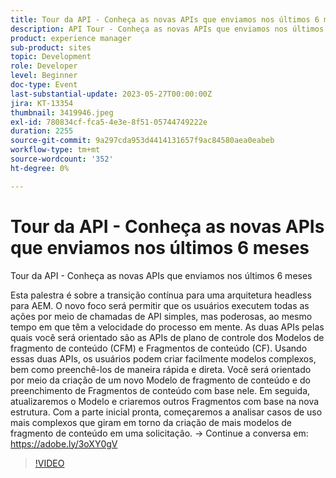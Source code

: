 ```yaml
---
title: Tour da API - Conheça as novas APIs que enviamos nos últimos 6 meses
description: API Tour - Conheça as novas APIs que enviamos nos últimos 6 mesesEsta apresentação é sobre a transição contínua para uma arquitetura headless para AEM. O novo foco será permitir que os usuários executem todas as ações por meio de chamadas de API simples, mas poderosas, ao mesmo tempo em que têm a velocidade do processo em mente. As duas APIs pelas quais você será orientado são as APIs de plano de controle dos Modelos de fragmento de conteúdo (CFM) e Fragmentos de conteúdo (CF). Usando essas duas APIs, os usuários podem criar facilmente modelos complexos, bem como preenchê-los de maneira rápida e direta. Você será orientado por meio da criação de um novo Modelo de fragmento de conteúdo e do preenchimento de Fragmentos de conteúdo com base nele. Em seguida, atualizaremos o Modelo e criaremos outros Fragmentos com base na nova estrutura. Com a parte inicial pronta, começaremos a analisar casos de uso mais complexos que giram em torno da criação de mais modelos de fragmento de conteúdo em uma solicitação.
product: experience manager
sub-product: sites
topic: Development
role: Developer
level: Beginner
doc-type: Event
last-substantial-update: 2023-05-27T00:00:00Z
jira: KT-13354
thumbnail: 3419946.jpeg
exl-id: 780834cf-fca5-4e3e-8f51-05744749222e
duration: 2255
source-git-commit: 9a297cda953d4414131657f9ac84580aea0eabeb
workflow-type: tm+mt
source-wordcount: '352'
ht-degree: 0%

---
```


# Tour da API - Conheça as novas APIs que enviamos nos últimos 6 meses

Tour da API - Conheça as novas APIs que enviamos nos últimos 6 meses

Esta palestra é sobre a transição contínua para uma arquitetura headless para AEM. O novo foco será permitir que os usuários executem todas as ações por meio de chamadas de API simples, mas poderosas, ao mesmo tempo em que têm a velocidade do processo em mente. As duas APIs pelas quais você será orientado são as APIs de plano de controle dos Modelos de fragmento de conteúdo (CFM) e Fragmentos de conteúdo (CF). Usando essas duas APIs, os usuários podem criar facilmente modelos complexos, bem como preenchê-los de maneira rápida e direta. Você será orientado por meio da criação de um novo Modelo de fragmento de conteúdo e do preenchimento de Fragmentos de conteúdo com base nele. Em seguida, atualizaremos o Modelo e criaremos outros Fragmentos com base na nova estrutura. Com a parte inicial pronta, começaremos a analisar casos de uso mais complexos que giram em torno da criação de mais modelos de fragmento de conteúdo em uma solicitação. → Continue a conversa em: https://adobe.ly/3oXY0gV

>[!VIDEO](https://video.tv.adobe.com/v/3419946/?learn=on)
